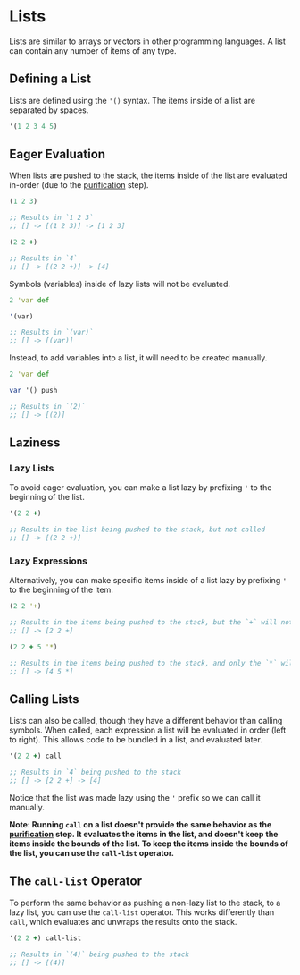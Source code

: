 # Lists

Lists are similar to arrays or vectors in other programming languages. A list can contain any number of items of any type.

## Defining a List

Lists are defined using the `'()` syntax. The items inside of a list are separated by spaces.

```clojure
'(1 2 3 4 5)
```

## Eager Evaluation

When lists are pushed to the stack, the items inside of the list are evaluated in-order (due to the [purification](../introduction/stack#purification) step).

```clojure
(1 2 3)

;; Results in `1 2 3`
;; [] -> [(1 2 3)] -> [1 2 3]

(2 2 +)

;; Results in `4`
;; [] -> [(2 2 +)] -> [4]
```

Symbols (variables) inside of lazy lists will not be evaluated.

```clojure
2 'var def

'(var)

;; Results in `(var)`
;; [] -> [(var)]
```

Instead, to add variables into a list, it will need to be created manually.

```clojure
2 'var def

var '() push

;; Results in `(2)`
;; [] -> [(2)]
```

## Laziness

### Lazy Lists

To avoid eager evaluation, you can make a list lazy by prefixing `'` to the beginning of the list.

```clojure
'(2 2 +)

;; Results in the list being pushed to the stack, but not called
;; [] -> [(2 2 +)]
```

### Lazy Expressions

Alternatively, you can make specific items inside of a list lazy by prefixing `'` to the beginning of the item.

```clojure
(2 2 '+)

;; Results in the items being pushed to the stack, but the `+` will not be not called
;; [] -> [2 2 +]

(2 2 + 5 '*)

;; Results in the items being pushed to the stack, and only the `*` will not be called
;; [] -> [4 5 *]
```

## Calling Lists

Lists can also be called, though they have a different behavior than calling symbols. When called, each expression a list will be evaluated in order (left to right). This allows code to be bundled in a list, and evaluated later.

```clojure
'(2 2 +) call

;; Results in `4` being pushed to the stack
;; [] -> [2 2 +] -> [4]
```

Notice that the list was made lazy using the `'` prefix so we can call it manually.

**Note: Running `call` on a list doesn't provide the same behavior as the [purification](../introduction/stack#purification) step. It evaluates the items in the list, and doesn't keep the items inside the bounds of the list. To keep the items inside the bounds of the list, you can use the `call-list` operator.**

## The `call-list` Operator

To perform the same behavior as pushing a non-lazy list to the stack, to a lazy list, you can use the `call-list` operator. This works differently than `call`, which evaluates and unwraps the results onto the stack.

```clojure
'(2 2 +) call-list

;; Results in `(4)` being pushed to the stack
;; [] -> [(4)]
```
